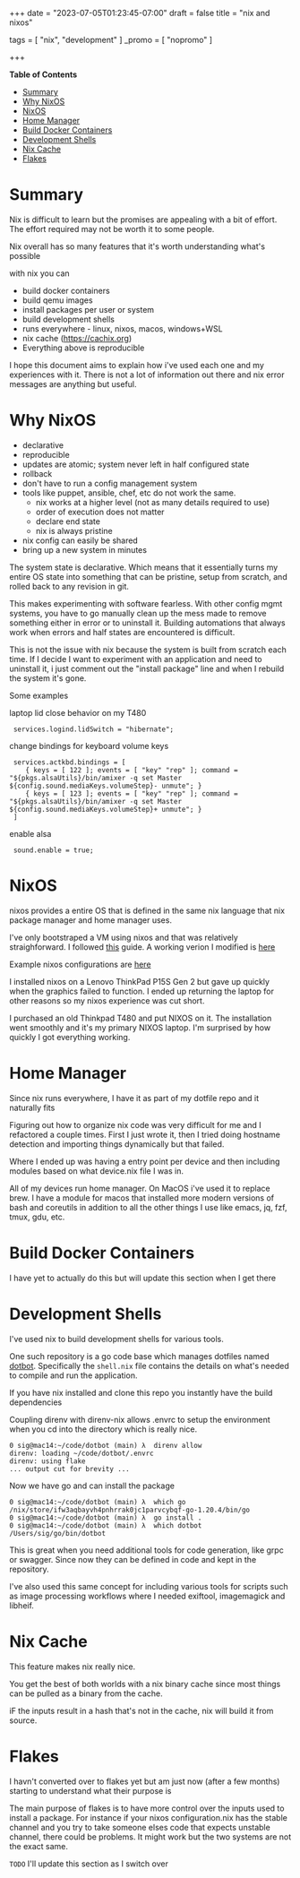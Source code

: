 +++
date = "2023-07-05T01:23:45-07:00"
draft = false
title = "nix and nixos"

tags = [ "nix", "development" ]
_promo = [ "nopromo" ]

+++

<!-- markdown-toc start - Don't edit this section. Run M-x markdown-toc-refresh-toc -->
**Table of Contents**

- [Summary](#summary)
- [Why NixOS](#why-nixos)
- [NixOS](#nixos)
- [Home Manager](#home-manager)
- [Build Docker Containers](#build-docker-containers)
- [Development Shells](#development-shells)
- [Nix Cache](#nix-cache)
- [Flakes](#flakes)

<!-- markdown-toc end -->

# Summary

Nix is difficult to learn but the promises are appealing with a bit of effort. The effort required
may not be worth it to some people.

Nix overall has so many features that it's worth understanding what's possible

with nix you can

- build docker containers
- build qemu images
- install packages per user or system
- build development shells
- runs everywhere - linux, nixos, macos, windows+WSL
- nix cache (https://cachix.org)
- Everything above is reproducible

I hope this document aims to explain how i've used each one and my experiences with it. There is not a lot of information out there and nix error messages are anything but useful.

# Why NixOS

- declarative
- reproducible
- updates are atomic; system never left in half configured state
- rollback
- don't have to run a config management system
- tools like puppet, ansible, chef, etc do not work the same.  
  - nix works at a higher level (not as many details required to use)
  - order of execution does not matter
  - declare end state
  - nix is always pristine
- nix config can easily be shared
- bring up a new system in minutes

The system state is declarative. Which means that it essentially turns my entire OS state into something that can be pristine, setup from scratch, and rolled back to any revision in git. 

This makes experimenting with software fearless. With other config mgmt systems, you have to go manually clean up the mess made to remove something either
in error or to uninstall it. Building automations that always work when errors and half states are encountered is difficult.

This is not the issue with nix because the system is built from scratch each time. If I decide I want to experiment with an application 
and need to uninstall it, i just comment out the "install package" line and when I rebuild the system it's gone.

Some examples

laptop lid close behavior on my T480

     services.logind.lidSwitch = "hibernate";

change bindings for keyboard volume keys

     services.actkbd.bindings = [
        { keys = [ 122 ]; events = [ "key" "rep" ]; command = "${pkgs.alsaUtils}/bin/amixer -q set Master ${config.sound.mediaKeys.volumeStep}- unmute"; }
        { keys = [ 123 ]; events = [ "key" "rep" ]; command = "${pkgs.alsaUtils}/bin/amixer -q set Master ${config.sound.mediaKeys.volumeStep}+ unmute"; }
     ]
 
 enable alsa

     sound.enable = true;

# NixOS

nixos provides a entire OS that is defined in the same nix language that nix package manager and home manager uses. 

I've only bootstraped a VM using nixos and that was relatively straighforward. I followed [this](https://gist.github.com/tarnacious/f9674436fff0efeb4bb6585c79a3b9ff) guide. A working verion I modified is [here](https://github.com/sigmonsays/nix-experiments/tree/main/nix-qemu2)

Example nixos configurations are [here](https://github.com/sigmonsays/nix-experiments/tree/main/nix/nixos)

I installed nixos on a Lenovo ThinkPad P15S Gen 2 but gave up quickly when the graphics failed to function. I ended up returning the laptop for other reasons so my nixos experience was cut short.

I purchased an old Thinkpad T480 and put NIXOS on it. The installation went smoothly and it's my primary NIXOS laptop. I'm surprised by
how quickly I got everything working.

# Home Manager

Since nix runs everywhere, I have it as part of my dotfile repo and it naturally fits

Figuring out how to organize nix code was very difficult for me and I refactored a couple times. First I just wrote it, then I tried doing hostname detection and importing things dynamically but that failed.

Where I ended up was having a entry point per device and then including modules based on what 
device.nix file I was in.

All of my devices run home manager. On MacOS i've used it to replace brew. I have a module for macos
that installed more modern versions of bash and coreutils in addition to all the other things I use
like emacs, jq, fzf, tmux, gdu, etc.


# Build Docker Containers

I have yet to actually do this but will update this section when I get there

# Development Shells

I've used nix to build development shells for various tools. 

One such repository is a go code base which manages dotfiles named [dotbot](https://github.com/sigmonsays/dotbot/blob/main/shell.nix). Specifically the `shell.nix` file
contains the details on what's needed to compile and run the application.

If you have nix installed and clone this repo you instantly have the build dependencies

Coupling direnv with direnv-nix allows .envrc to setup the environment when you cd into the directory
which is really nice.

    0 sig@mac14:~/code/dotbot (main) λ  direnv allow
    direnv: loading ~/code/dotbot/.envrc
    direnv: using flake
    ... output cut for brevity ...

Now we have go and can install the package

    0 sig@mac14:~/code/dotbot (main) λ  which go
    /nix/store/ifw3aqbayvh4pnhrrak0jc1parvcybqf-go-1.20.4/bin/go
    0 sig@mac14:~/code/dotbot (main) λ  go install .
    0 sig@mac14:~/code/dotbot (main) λ  which dotbot
    /Users/sig/go/bin/dotbot

This is great when you need additional tools for code generation, like grpc or swagger. Since
now they can be defined in code and kept in the repository.

I've also used this same concept for including various tools for scripts such as image processing
workflows where I needed exiftool, imagemagick and libheif.

# Nix Cache

This feature makes nix really nice. 

You get the best of both worlds with a nix binary cache since most things can be pulled as a binary from
the cache.

iF the inputs result in a hash that's not in the cache, nix will build it from source.


# Flakes

I havn't converted over to flakes yet but am just now (after a few months) starting to understand what their purpose is

The main purpose of flakes is to have more control over the inputs used to install a package. For instance if your nixos configuration.nix
has the stable channel and you try to take someone elses code that expects unstable channel, there could be problems. It might work but the
two systems are not the exact same.

`TODO` I'll update this section as I switch over

